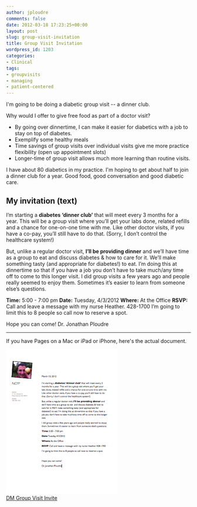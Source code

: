 ```yaml
---
author: jploudre
comments: false
date: 2012-03-18 17:23:25+00:00
layout: post
slug: group-visit-invitation
title: Group Visit Invitation
wordpress_id: 1203
categories:
- Clinical
tags:
- groupvisits
- managing
- patient-centered
---
```


I'm going to be doing a diabetic group visit -- a dinner club.  

Why would I offer to give free food as part of a doctor visit?

* By going over dinnertime, I can make it easier for diabetics with a job to stay on top of diabetes.
* Exemplify some healthy meals
* Time savings of group visits over individual visits give me more practice flexibility (open up appointment slots)
* Longer-time of group visit allows much more learning than routine visits.

I have about 80 diabetics in my practice. I'm hoping to get about half to join a dinner club for a year. Good food, good conversation and good diabetic care.

## My invitation (text)

I’m starting a **diabetes ‘dinner club’** that will meet every 3 months for a year.  This will be a group visit where you’ll get your labs done, related refills and a chance for one-on-one time with me. Like other doctor visits, if you have a co-pay, you’ll still have to do that. (Sorry, I don’t control the healthcare system!)

But, unlike a regular doctor visit, **I’ll be providing dinner** and we’ll have time as a group to eat  and discuss diabetes & how to care for it. We’ll make something tasty (and appropriate for diabetes!) to eat. I’m doing this at dinnertime so that if you have a job you don’t have to take much/any time off to come to this longer visit.
I did group visits a few years ago and people really seemed to enjoy them. Sometimes it’s easier to learn from someone else’s questions.

**Time:** 5:00 - 7:00 pm 
**Date:** Tuesday, 4/3/2012
**Where:** At the Office
**RSVP:** Call and leave a message with my nurse Heather. 428-1700
I’m going to limit this to 8 people so call now to reserve a spot. 

Hope you can come!
Dr. Jonathan Ploudre

---------------

If you have Pages on a Mac or iPad or iPhone, here's the actual document.

[![](/files/2012/03/Screen-Shot-2012-03-18-at-10.20.54-AM.png)  
DM Group Visit Invite](/files/2012/03/DM-Group-Visit-Invite.zip)

